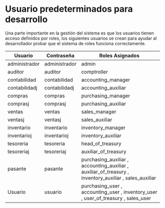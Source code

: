 # Usuario predeterminados para desarrollo

Una parte importante en la gestión del sistema es que los usuarios tienen acceso definidos por roles, los
siguientes usuarios se crean para ayudar al desarrollador probar que el sistema de roles funciona correctamente.

| Usuario       | Contraseña    | Roles Asignados                                                                                          |
|---------------|---------------|----------------------------------------------------------------------------------------------------------|  
| administrador | administrador | admin                                                                                                    |
| auditor       | auditor       | comptroller                                                                                              |
| contabilidad  | contabilidad  | accounting_manager                                                                                       |
| contabilidadj | contabilidadj | accounting_auxiliar                                                                                      |
| compras       | compras       | purchasing_manager                                                                                       |
| comprasj      | comprasj      | purchasing_auxiliar                                                                                      |
| ventas        | ventas        | sales_manager                                                                                            |
| ventasj       | ventasj       | sales_auxiliar                                                                                           |
| inventario    | inventario    | inventory_manager                                                                                        |
| inventarioj   | inventarioj   | inventory_auxiliar                                                                                       |
| tesoreria     | tesoreria     | head_of_treasury                                                                                         |
| tesoreriaj    | tesoreriaj    | auxiliar_of_treasury                                                                                     |
| pasante       | pasante       | purchasing_auxiliar , accounting_auxiliar , auxiliar_of_treasury ,   inventory_auxiliar , sales_auxiliar |
| Usuario       | usuario       | purchasing_user , accounting_user , inventory_user , user_of_treasury ,   sales_user                     |
